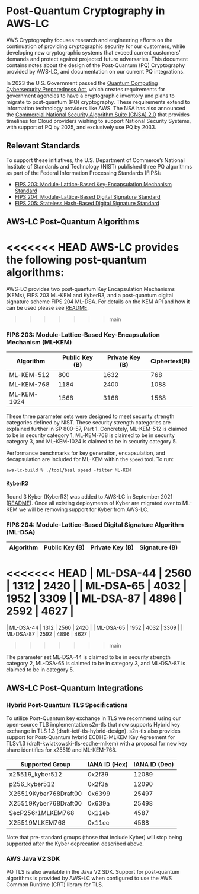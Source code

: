 # Post-Quantum Cryptography in AWS-LC

AWS Cryptography focuses research and engineering efforts on the continuation of providing cryptographic security for our customers, while developing new cryptographic systems that exceed current customers’ demands and protect against projected future adversaries. This document contains notes about the design of the Post-Quantum (PQ) Cryptography provided by AWS-LC, and documentation on our current PQ integrations.

In 2023 the U.S. Government passed the [Quantum Computing Cybersecurity Preparedness Act](https://www.congress.gov/bill/117th-congress/house-bill/7535/text), which creates requirements for government agencies to have a cryptographic inventory and plans to migrate to post-quantum (PQ) cryptography. These requirements extend to information technology providers like AWS. The NSA has also announced the [Commercial National Security Algorithm Suite (CNSA) 2.0](https://media.defense.gov/2022/Sep/07/2003071834/-1/-1/0/CSA_CNSA_2.0_ALGORITHMS_.PDF) that provides timelines for Cloud providers wishing to support National Security Systems, with support of PQ by 2025, and exclusively use PQ by 2033.

## Relevant Standards
To support these initiatives, the U.S. Department of Commerce’s National Institute of Standards and Technology (NIST) published three PQ algorithms as part of the Federal Information Processing Standards (FIPS):

- [FIPS 203: Module-Lattice-Based Key-Encapsulation Mechanism Standard](https://csrc.nist.gov/pubs/fips/203/final)
- [FIPS 204: Module-Lattice-Based Digital Signature Standard](https://csrc.nist.gov/pubs/fips/204/final)
- [FIPS 205: Stateless Hash-Based Digital Signature Standard](https://csrc.nist.gov/pubs/fips/205/final)

## AWS-LC Post-Quantum Algorithms

<<<<<<< HEAD
AWS-LC provides the following post-quantum algorithms:
=======
AWS-LC provides two post-quantum Key Encapsulation Mechanisms (KEMs), FIPS 203 ML-KEM and KyberR3, and a post-quantum digital signature scheme FIPS 204 ML-DSA. For details on the KEM API and how it can be used please see [README](https://github.com/aws/aws-lc/blob/main/crypto/fipsmodule/kem/README.md).
>>>>>>> main

### FIPS 203: Module-Lattice-Based Key-Encapsulation Mechanism (ML-KEM)

| Algorithm   | Public Key (B)  | Private Key (B)  | Ciphertext(B)  |
|-------------|-----------------|------------------|----------------|
| ML-KEM-512  | 800             | 1632             | 768            |
| ML-KEM-768  | 1184            | 2400             | 1088           |
| ML-KEM-1024 | 1568            | 3168             | 1568           |

These three parameter sets were designed to meet security strength categories defined by NIST. These security strength categories are explained further in SP 800-57, Part 1. Concretely, ML-KEM-512 is claimed to be in security category 1, ML-KEM-768 is claimed to be in security category 3, and ML-KEM-1024 is claimed to be in security category 5.

Performance benchmarks for key generation, encapsulation, and decapsulation are included for ML-KEM within the `speed` tool. To run:

```aws-lc-build % ./tool/bssl speed -filter ML-KEM```

#### KyberR3

Round 3 Kyber (KyberR3) was added to AWS-LC in September 2021 ([README](https://github.com/aws/aws-lc/blob/main/crypto/kyber/README.md)). Once all existing deployments of Kyber are migrated over to ML-KEM we will be removing support for Kyber from AWS-LC.

### FIPS 204: Module-Lattice-Based Digital Signature Algorithm (ML-DSA)

| Algorithm  | Public Key (B)  | Private Key (B)  | Signature (B)  |
|------------|-----------------|------------------|----------------|
<<<<<<< HEAD
| ML-DSA-44  | 2560            | 1312             | 2420           |
| ML-DSA-65  | 4032            | 1952             | 3309           |
| ML-DSA-87  | 4896            | 2592             | 4627           |
=======
| ML-DSA-44  | 1312            | 2560             | 2420           |
| ML-DSA-65  | 1952            | 4032             | 3309           |
| ML-DSA-87  | 2592            | 4896             | 4627           |
>>>>>>> main

The parameter set ML-DSA-44 is claimed to be in security strength category 2, ML-DSA-65 is claimed to be in category 3, and ML-DSA-87 is claimed to be in category 5.

## AWS-LC Post-Quantum Integrations

### Hybrid Post-Quantum TLS Specifications

To utilize Post-Quantum key exchange in TLS we recommend using our open-source TLS implementation s2n-tls that now supports Hybrid key exchange in TLS 1.3 (draft-ietf-tls-hybrid-design). s2n-tls also provides support for Post-Quantum hybrid ECDHE-MLKEM Key Agreement for TLSv1.3 (draft-kwiatkowski-tls-ecdhe-mlkem) with a proposal for new key share identifies for x25519 and ML-KEM-768.


| Supported Group       | IANA ID (Hex)  | IANA ID (Dec)  |
|-----------------------|----------------|----------------|
| x25519_kyber512       | 0x2f39         | 12089          |
| p256_kyber512         | 0x2f3a         | 12090          |
| X25519Kyber768Draft00 | 0x6399         | 25497          |
| X25519Kyber768Draft00 | 0x639a         | 25498          |
| SecP256r1MLKEM768     | 0x11eb         | 4587           |
| X25519MLKEM768        | 0x11ec         | 4588           |

Note that pre-standard groups (those that include Kyber)  will stop being supported after the Kyber deprecation described above.

### AWS Java V2 SDK

PQ TLS is also available in the Java V2 SDK. Support for post-quantum algorithms is provided by AWS-LC when configured to use the AWS Common Runtime (CRT) library for TLS.
